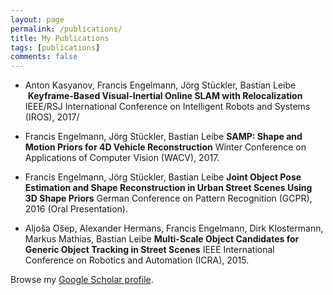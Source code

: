 ```yaml
---
layout: page
permalink: /publications/
title: My Publications
tags: [publications]
comments: false
---
```


* Anton Kasyanov, Francis Engelmann, Jörg Stückler, Bastian Leibe
  __Keyframe-Based Visual-Inertial Online SLAM with Relocalization__
  IEEE/RSJ International Conference on Intelligent Robots and Systems (IROS), 2017/

* Francis Engelmann, Jörg Stückler, Bastian Leibe
  __SAMP: Shape and Motion Priors for 4D Vehicle Reconstruction__
  Winter Conference on Applications of Computer Vision (WACV), 2017.

* Francis Engelmann, Jörg Stückler, Bastian Leibe
  __Joint Object Pose Estimation and Shape Reconstruction in Urban Street Scenes Using 3D Shape Priors__
  German Conference on Pattern Recognition (GCPR), 2016 (Oral Presentation).

* Aljoša Ošep, Alexander Hermans, Francis Engelmann, Dirk Klostermann, Markus Mathias, Bastian Leibe
  __Multi-Scale Object Candidates for Generic Object Tracking in Street Scenes__
  IEEE International Conference on Robotics and Automation (ICRA), 2015.

Browse my <a href="https://scholar.google.com/citations?user=-xOsXi8AAAAJ" target="_blank">Google Scholar profile</a>.

